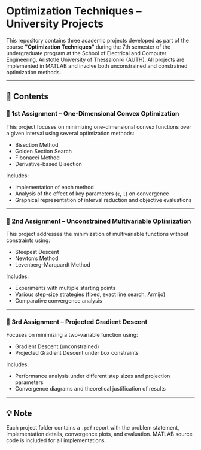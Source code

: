 
# Optimization Techniques – University Projects

This repository contains three academic projects developed as part of the course **"Optimization Techniques"** during the 7th semester of the undergraduate program at the School of Electrical and Computer Engineering, Aristotle University of Thessaloniki (AUTH). All projects are implemented in MATLAB and involve both unconstrained and constrained optimization methods.

---

## 📁 Contents

### 🔹 1st Assignment – One-Dimensional Convex Optimization
This project focuses on minimizing one-dimensional convex functions over a given interval using several optimization methods:
- Bisection Method
- Golden Section Search
- Fibonacci Method
- Derivative-based Bisection

Includes:
- Implementation of each method
- Analysis of the effect of key parameters (`ε`, `l`) on convergence
- Graphical representation of interval reduction and objective evaluations

---

### 🔹 2nd Assignment – Unconstrained Multivariable Optimization
This project addresses the minimization of multivariable functions without constraints using:
- Steepest Descent
- Newton’s Method
- Levenberg–Marquardt Method

Includes:
- Experiments with multiple starting points
- Various step-size strategies (fixed, exact line search, Armijo)
- Comparative convergence analysis

---

### 🔹 3rd Assignment – Projected Gradient Descent
Focuses on minimizing a two-variable function using:
- Gradient Descent (unconstrained)
- Projected Gradient Descent under box constraints

Includes:
- Performance analysis under different step sizes and projection parameters
- Convergence diagrams and theoretical justification of results

---

## 💡 Note
Each project folder contains a `.pdf` report with the problem statement, implementation details, convergence plots, and evaluation. MATLAB source code is included for all implementations.

